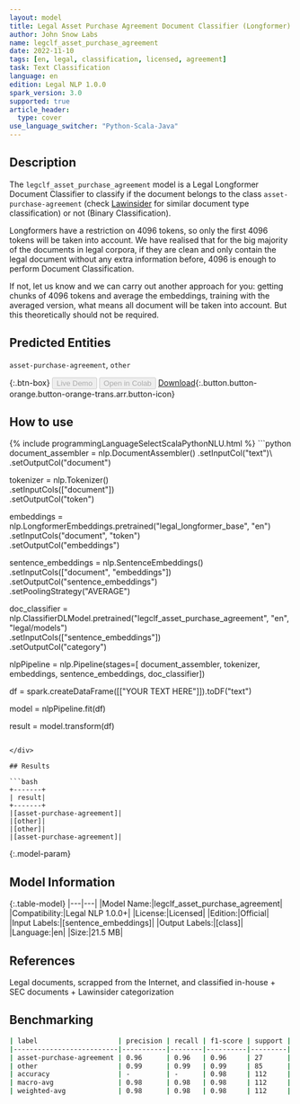 ```yaml
---
layout: model
title: Legal Asset Purchase Agreement Document Classifier (Longformer)
author: John Snow Labs
name: legclf_asset_purchase_agreement
date: 2022-11-10
tags: [en, legal, classification, licensed, agreement]
task: Text Classification
language: en
edition: Legal NLP 1.0.0
spark_version: 3.0
supported: true
article_header:
  type: cover
use_language_switcher: "Python-Scala-Java"
---
```


## Description

The `legclf_asset_purchase_agreement` model is a Legal Longformer Document Classifier to classify if the document belongs to the class `asset-purchase-agreement` (check [Lawinsider](https://www.lawinsider.com/tags) for similar document type classification) or not (Binary Classification).

Longformers have a restriction on 4096 tokens, so only the first 4096 tokens will be taken into account. We have realised that for the big majority of the documents in legal corpora, if they are clean and only contain the legal document without any extra information before, 4096 is enough to perform Document Classification.

If not, let us know and we can carry out another approach for you: getting chunks of 4096 tokens and average the embeddings, training with the averaged version, what means all document will be taken into account. But this theoretically should not be required.

## Predicted Entities

`asset-purchase-agreement`, `other`

{:.btn-box}
<button class="button button-orange" disabled>Live Demo</button>
<button class="button button-orange" disabled>Open in Colab</button>
[Download](https://s3.amazonaws.com/auxdata.johnsnowlabs.com/legal/models/legclf_asset_purchase_agreement_en_1.0.0_3.0_1668104092936.zip){:.button.button-orange.button-orange-trans.arr.button-icon}

## How to use



<div class="tabs-box" markdown="1">
{% include programmingLanguageSelectScalaPythonNLU.html %}
```python
document_assembler = nlp.DocumentAssembler() 
     .setInputCol("text")\
     .setOutputCol("document")

tokenizer = nlp.Tokenizer()\
     .setInputCols(["document"])\
     .setOutputCol("token")

embeddings = nlp.LongformerEmbeddings.pretrained("legal_longformer_base", "en")\
    .setInputCols("document", "token")\
    .setOutputCol("embeddings")

sentence_embeddings = nlp.SentenceEmbeddings()\
    .setInputCols(["document", "embeddings"])\
    .setOutputCol("sentence_embeddings")\
    .setPoolingStrategy("AVERAGE")

doc_classifier = nlp.ClassifierDLModel.pretrained("legclf_asset_purchase_agreement", "en", "legal/models")\
    .setInputCols(["sentence_embeddings"])\
    .setOutputCol("category")
    
nlpPipeline = nlp.Pipeline(stages=[
    document_assembler, 
    tokenizer,
    embeddings,
    sentence_embeddings,
    doc_classifier])
 
df = spark.createDataFrame([["YOUR TEXT HERE"]]).toDF("text")

model = nlpPipeline.fit(df)

result = model.transform(df)
```

</div>

## Results

```bash
+-------+
| result|
+-------+
|[asset-purchase-agreement]|
|[other]|
|[other]|
|[asset-purchase-agreement]|
```

{:.model-param}
## Model Information

{:.table-model}
|---|---|
|Model Name:|legclf_asset_purchase_agreement|
|Compatibility:|Legal NLP 1.0.0+|
|License:|Licensed|
|Edition:|Official|
|Input Labels:|[sentence_embeddings]|
|Output Labels:|[class]|
|Language:|en|
|Size:|21.5 MB|

## References

Legal documents, scrapped from the Internet, and classified in-house + SEC documents + Lawinsider categorization

## Benchmarking

```bash
| label                    | precision | recall | f1-score | support |
|--------------------------|-----------|--------|----------|---------|
| asset-purchase-agreement | 0.96      | 0.96   | 0.96     | 27      |
| other                    | 0.99      | 0.99   | 0.99     | 85      |
| accuracy                 | -         | -      | 0.98     | 112     |
| macro-avg                | 0.98      | 0.98   | 0.98     | 112     |
| weighted-avg             | 0.98      | 0.98   | 0.98     | 112     |
```